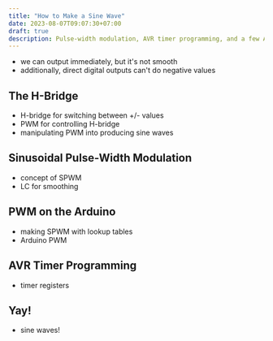 ```yaml
---
title: "How to Make a Sine Wave"
date: 2023-08-07T09:07:30+07:00
draft: true
description: Pulse-width modulation, AVR timer programming, and a few ATmega328P registers.
---
```


- we can output immediately, but it's not smooth
- additionally, direct digital outputs can't do negative values

## The H-Bridge
- H-bridge for switching between +/- values
- PWM for controlling H-bridge
- manipulating PWM into producing sine waves

## Sinusoidal Pulse-Width Modulation
- concept of SPWM
- LC for smoothing

## PWM on the Arduino
- making SPWM with lookup tables
- Arduino PWM

## AVR Timer Programming 
- timer registers

## Yay!
- sine waves!
